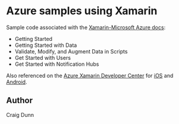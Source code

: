 Azure samples using Xamarin
===========================

Sample code associated with the [Xamarin-Microsoft Azure docs](http://developer.xamarin.com/guides/cross-platform/azure/mobile-services/):

* Getting Started
* Getting Started with Data
* Validate, Modify, and Augment Data in Scripts
* Get Started with Users
* Get Started with Notification Hubs

Also referenced on the [Azure Xamarin Developer Center](http://azure.microsoft.com/en-us/develop/mobile/xamarin/) for [iOS](http://azure.microsoft.com/en-us/documentation/articles/partner-xamarin-mobile-services-how-to-use-client-library/) and [Android](http://azure.microsoft.com/en-us/documentation/articles/partner-xamarin-mobile-services-how-to-use-client-library/).


Author
------
Craig Dunn